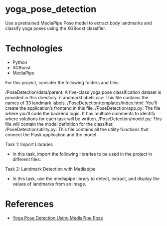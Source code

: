 # yoga_pose_detection
Use a pretrained MediaPipe Pose model to extract body landmarks and classify yoga poses using the XGBoost classifier.



# Technologies
- Python
- XGBoost
- MediaPipe

For this project, consider the following folders and files:

/PoseDetection/data/parent: A five-class yoga pose classification dataset is provided in this directory.
/LandmarkLabels.csv: This file contains the names of 33 landmark labels.
/PoseDetection/templates/index.html: You’ll create the application’s frontend in this file.
/PoseDetection/app.py: The file where you’ll code the backend logic. It has multiple comments to identify where solutions for each task will be written.
/PoseDetection/model.py: This file will contain the model definition for the classifier.
/PoseDetection/utility.py: This file contains all the utility functions that connect the Flask application and the model.

Task 1: Import Libraries
- In this task, import the following libraries to be used in the project in different files:

Task 2: Landmark Detection with Mediapipe
- In this task, use the mediapipe library to detect, extract, and display the values of landmarks from an image.

# References
- [Yoga Pose Detection Using MediaPipe Pose](https://www.educative.io/projects/yoga-pose-detection-using-mediapipe-pose)